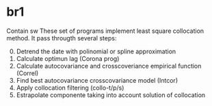 # br1
Contain sw 
These set of programs implement least square collocation method.
It pass througth several steps:

0) Detrend the date with polinomial or spline approximation 
1) Calculate optimun lag (Corona prog)
2) Calculate autocovariance and crosscoveriance empirical function (Correl)
3) Find best autocovariance crosscovariance model (Intcor)
4) Apply collocation filtering (collo-t/p/s)
5) Estrapolate componente taking into account solution of collocation
